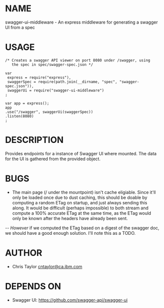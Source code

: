 NAME
====

swagger-ui-middleware - An express middleware for generating a swagger UI from a spec


USAGE
=====

	/* Creates a swagger API viewer on port 8080 under /swagger, using 
	   the spec in spec/swagger-spec.json */

	var
	 express = require("express"),
	 swaggerSpec = require(path.join(__dirname, "spec", "swagger-spec.json")),
	 swaggerUi = require("swagger-ui-middleware")
	;

	var app = express();
	app
	.use("/swagger", swaggerUi(swaggerSpec))
	.listen(8080)
	;


DESCRIPTION
===========

Provides endpoints for a instance of Swagger UI where mounted.  The data
for the UI is gathered from the provided object.


BUGS
====

- The main page (/ under the mountpoint) isn't cache eligiable.  Since it'll only 
  be loaded once due to 
  dust caching, this should be doable by computing a random ETag on startup, and
  just always sending this along.  It would be difficult (perhaps impossible) to
  both stream and compute a 100% accurate ETag at the same time, as the ETag would
  only be known after the headers have already been sent.

-- *However* if we computed the ETag based on a digest of the swagger doc, we
   should have a good enough solution.  I'll note this as a TODO.


AUTHOR
======

- Chris Taylor <cntaylor@ca.ibm.com>


DEPENDS ON
==========

- Swagger UI: https://github.com/swagger-api/swagger-ui